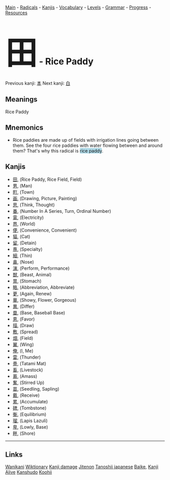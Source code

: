 <style> bigfont {font-size: 100px}</style>


[Main](../README.md) -
[Radicals](../radicals.md) -
[Kanjis](../kanjis.md) -
[Vocabulary](../vocabulary.md) -
[Levels](../levels.md) -
[Grammar](../grammar.md) - 
[Progress](../progress.md) -
[Resources](../resources.md)
# <bigfont> 田</bigfont> - Rice Paddy 

Previous kanji: [本](本.md) Next kanji: [白](白.md) 

## Meanings
 Rice Paddy
## Mnemonics
 * Rice paddies are made up of fields with irrigation lines going between them. See the four rice paddies with water flowing between and around them? That's why this radical is <span style="background-color:#ADD8E6"> rice paddy</span>.


## Kanjis
 * [田](../kanjis/田.md), (Rice Paddy, Rice Field, Field)
* [男](../kanjis/男.md), (Man)
* [町](../kanjis/町.md), (Town)
* [画](../kanjis/画.md), (Drawing, Picture, Painting)
* [思](../kanjis/思.md), (Think, Thought)
* [番](../kanjis/番.md), (Number In A Series, Turn, Ordinal Number)
* [電](../kanjis/電.md), (Electricity)
* [界](../kanjis/界.md), (World)
* [便](../kanjis/便.md), (Convenience, Convenient)
* [猫](../kanjis/猫.md), (Cat)
* [留](../kanjis/留.md), (Detain)
* [専](../kanjis/専.md), (Specialty)
* [細](../kanjis/細.md), (Thin)
* [鼻](../kanjis/鼻.md), (Nose)
* [演](../kanjis/演.md), (Perform, Performance)
* [獣](../kanjis/獣.md), (Beast, Animal)
* [胃](../kanjis/胃.md), (Stomach)
* [略](../kanjis/略.md), (Abbreviation, Abbreviate)
* [更](../kanjis/更.md), (Again, Renew)
* [華](../kanjis/華.md), (Showy, Flower, Gorgeous)
* [異](../kanjis/異.md), (Differ)
* [塁](../kanjis/塁.md), (Base, Baseball Base)
* [恵](../kanjis/恵.md), (Favor)
* [描](../kanjis/描.md), (Draw)
* [敷](../kanjis/敷.md), (Spread)
* [畑](../kanjis/畑.md), (Field)
* [翼](../kanjis/翼.md), (Wing)
* [俺](../kanjis/俺.md), (I, Me)
* [雷](../kanjis/雷.md), (Thunder)
* [畳](../kanjis/畳.md), (Tatami Mat)
* [畜](../kanjis/畜.md), (Livestock)
* [蓄](../kanjis/蓄.md), (Amass)
* [奮](../kanjis/奮.md), (Stirred Up)
* [苗](../kanjis/苗.md), (Seedling, Sapling)
* [戴](../kanjis/戴.md), (Receive)
* [累](../kanjis/累.md), (Accumulate)
* [碑](../kanjis/碑.md), (Tombstone)
* [衡](../kanjis/衡.md), (Equilibrium)
* [瑠](../kanjis/瑠.md), (Lapis Lazuli)
* [卑](../kanjis/卑.md), (Lowly, Base)
* [畔](../kanjis/畔.md), (Shore)



---


## Links 


[Wanikani](https://www.wanikani.com/kanji/田)
[Wiktionary](https://en.wiktionary.org/wiki/田)
[Kanji damage](http://www.kanjidamage.com/kanji/search?utf8=✓&q=田)
[Jitenon](https://jitenon.com/kanji/田)
[Tanoshii japanese](https://www.tanoshiijapanese.com/dictionary/kanji.cfm?k=田)
[Baike](https://baike.baidu.com/item/田),
[Kanji Alive](https://app.kanjialive.com/田)
[Kanshudo](https://www.kanshudo.com/searchmn?q=田)
[Koohii](https://kanji.koohii.com/study/kanji/田)
